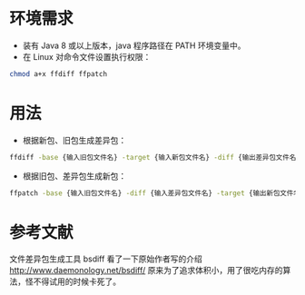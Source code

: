 ﻿环境需求
========
* 装有 Java 8 或以上版本，java 程序路径在 PATH 环境变量中。
* 在 Linux 对命令文件设置执行权限：
```bash
chmod a+x ffdiff ffpatch
```

用法
====
* 根据新包、旧包生成差异包：
```bash
ffdiff -base {输入旧包文件名} -target {输入新包文件名} -diff {输出差异包文件名}
```
* 根据旧包、差异包生成新包：
```bash
ffpatch -base {输入旧包文件名} -diff {输入差异包文件名} -target {输出新包文件名}
```

参考文献
========
文件差异包生成工具 bsdiff 看了一下原始作者写的介绍
http://www.daemonology.net/bsdiff/
原来为了追求体积小，用了很吃内存的算法，怪不得试用的时候卡死了。
